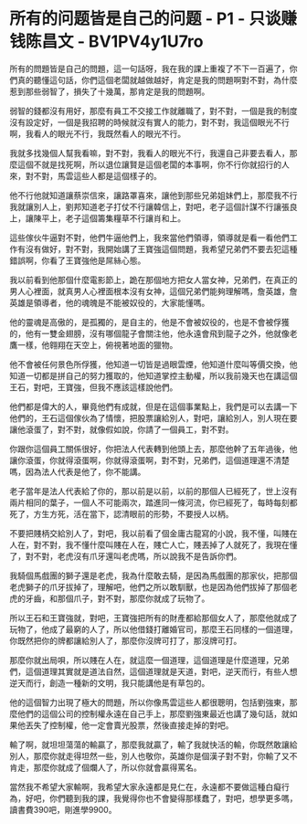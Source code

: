 # 所有的问题皆是自己的问题 - P1 - 只谈赚钱陈昌文 - BV1PV4y1U7ro

所有的問題皆是自己的問題，這一句話呀，我在我的課上重複了不下一百遍了，你們真的聽懂這句話，你們這個老闆就越做越好，肯定是我的問題啊對不對，為什麼惹到那些弱智了，損失了十幾萬，那肯定是我的問題啊。

弱智的錢都沒有用好，那麼有員工不交接工作就離職了，對不對，一個是我的制度沒有設定好，一個是我招聘的時候就沒有實人的能力，對不對，我這個眼光不行啊，我看人的眼光不行，我既然看人的眼光不行。

我就多找幾個人幫我看嘛，對不對，我看人的眼光不行，我還自己非要去看人，那麼這個不就是找死啊，所以退位讓賢是這個老闆的本事啊，你不行你就招行的人來，對不對，馬雲這些人都是這個樣子的。

他不行他就知道讓蔡崇信來，讓路罩喜來，讓他到那些兄弟姐妹們上，那麼我不行我就讓別人上，劉邦知道老子打仗不行讓韓信上，對吧，老子這個計謀不行讓張良上，讓陳平上，老子這個籌集糧草不行讓肖和上。

這些傢伙牛逼對不對，他們牛逼他們上，我來當他們領導，領導就是看一看他們工作有沒有做好，對不對，我開始講了王寶強這個問題，我希望兄弟們不要去犯這種錯誤啊，你看了王寶強他是屌絲心態。

我以前看到他那個什麼電影節上，跪在那個地方把女人當女神，兄弟們，在真正的男人心裡面，就真男人心裡面根本沒有女神，這個兄弟們能夠理解嗎，詹英雄，詹英雄是領導者，他的魂魄是不能被奴役的，大家能懂嗎。

他的靈魂是高傲的，是孤獨的，是自主的，他是不會被奴役的，也是不會被俘獲的，他有一雙金翅膀，沒有哪個龍子會關注他，他永遠會飛到龍子之外，他就像老鷹一樣，他翱翔在天空上，俯視著地面的獵物。

他不會被任何景色所俘獲，他知道一切皆是過眼雲煙，他知道什麼叫等價交換，他知道一切都是拼自己的努力獲取的，他知道掌控主動權，所以我前幾天也在講這個王石，對吧，王寶強，但我不應該這樣說他們。

他們都是偉大的人，畢竟他們有成就，但是在這個事業點上，我們是可以去講一下他們的，王石這個傢伙為了情懷，把股票讓給別人，對吧，讓給別人，別人現在要讓他滾蛋了，對不對，就像假如說，你請了一個員工，對不對。

你跟你這個員工關係很好，你把法人代表轉到他頭上去，那麼他幹了五年過後，他讓你滾蛋，你就得滾蛋啊，你就得滾蛋啊，對不對，兄弟們，這個道理還不清楚嗎，因為法人代表是他了，你不能講。

老子當年是法人代表給了你的，那以前是以前，以前的那個人已經死了，世上沒有兩片相同的葉子，一個人不可能兩次，踏進同一條河流，你已經死了，每時每刻都死了，方生方死，活在當下，認清眼前的形勢，不要授人以柄。

不要把賤柄交給別人了，對吧，我以前看了個金庸古龍寫的小說，我不懂，叫賤在人在，對不對，我不懂什麼叫賤在人在，賤亡人亡，賤丟掉了人就死了，我現在懂了，對不對，老虎沒有爪牙還叫老虎嗎，所以說我不是告訴你們。

我騎個馬戲團的獅子還是老虎，我為什麼敢去騎，是因為馬戲團的那家伙，把那個老虎獅子的爪牙拔掉了，理解吧，他們之所以敢馴獸，也是因為他們拔掉了那個老虎的牙齒，和那個爪子，對不對，那麼你就成了玩物了。

所以王石和王寶強就，對吧，王寶強把所有的財產都給那個女人了，那麼他就成了玩物了，他成了最窮的人了，所以他借錢打離婚官司，那麼王石同樣的一個道理，你既然把你的牌都讓給別人了，那麼你沒牌可打了，那沒牌可打。

那麼你就出局唄，所以賤在人在，就這麼一個道理，這個道理是什麼道理，兄弟們，這個道理其實就是道法自然，這個道理就是天道，對吧，逆天而行，有些人想逆天而行，創造一種新的文明，我只能講他是有草包的。

他的這個智力出現了極大的問題，所以你像馬雲這些人都很聰明，包括劉強東，那麼他們的這個公司的控制權永遠在自己手上，那麼劉強東最近也講了幾句話，就如果他丟失了控制權，他一定會賣光股票，然後直接走掉的對吧。

輸了啊，就坦坦蕩蕩的輸贏了，那麼我就贏了，輸了我就快活的輸，你既然敢讓給別人，那麼你就走得坦然一些，別人也敬你，英雄你是個漢子對不對，你輸了又不肯走，那麼你就成了個爛人了，所以你就會贏得罵名。

當然我不希望大家輸啊，我希望大家永遠都是見仁在，永遠都不要做這種白癡行為，好吧，你們聽到我的課，我覺得你也不會變得那樣蠢了，對吧，想學更多嗎，讀書費390吧，剛進學9900。

